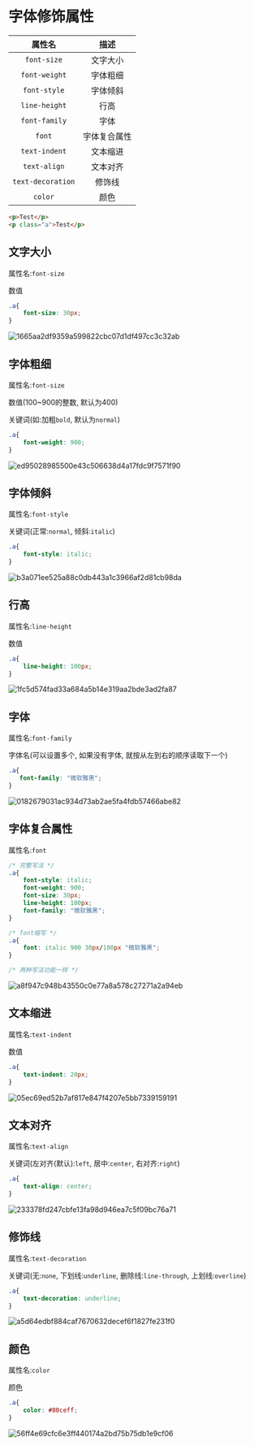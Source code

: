 # 字体修饰属性

|      属性名       |     描述     |
| :---------------: | :----------: |
|    `font-size`    |   文字大小   |
|   `font-weight`   |   字体粗细   |
|   `font-style`    |   字体倾斜   |
|   `line-height`   |     行高     |
|   `font-family`   |     字体     |
|      `font`       | 字体复合属性 |
|   `text-indent`   |   文本缩进   |
|   `text-align`    |   文本对齐   |
| `text-decoration` |    修饰线    |
|      `color`      |     颜色     |

```html
<p>Test</p>
<p class="a">Test</p>
```

## 文字大小

属性名:`font-size`

数值

```css
.a{
    font-size: 30px;
}
```

![1665aa2df9359a599822cbc07d1df497cc3c32ab](Assets/1665aa2df9359a599822cbc07d1df497cc3c32ab.png)

## 字体粗细

属性名:`font-size`

数值(100~900的整数, 默认为400)

关键词(如:加粗`bold`, 默认为`normal`)

```css
.a{
    font-weight: 900;
}
```

![ed95028985500e43c506638d4a17fdc9f7571f90](Assets/ed95028985500e43c506638d4a17fdc9f7571f90.png)

## 字体倾斜

属性名:`font-style`

关键词(正常:`normal`, 倾斜:`italic`)

```css
.a{
    font-style: italic;
}
```

![b3a071ee525a88c0db443a1c3966af2d81cb98da](Assets/b3a071ee525a88c0db443a1c3966af2d81cb98da.png)

## 行高

属性名:`line-height`

数值

```css
.a{
    line-height: 100px;
}
```

![1fc5d574fad33a684a5b14e319aa2bde3ad2fa87](Assets/1fc5d574fad33a684a5b14e319aa2bde3ad2fa87.png)

## 字体

属性名:`font-family`

字体名(可以设置多个, 如果没有字体, 就按从左到右的顺序读取下一个)

```css
.a{
   font-family: "微软雅黑";
}
```

![0182679031ac934d73ab2ae5fa4fdb57466abe82](Assets/0182679031ac934d73ab2ae5fa4fdb57466abe82.png)

## 字体复合属性

属性名:`font`

```css
/* 完整写法 */
.a{
    font-style: italic;
    font-weight: 900;
    font-size: 30px;
    line-height: 100px;
    font-family: "微软雅黑";
}

/* font缩写 */
.a{
	font: italic 900 30px/100px "微软雅黑";
}

/* 两种写法功能一样 */
```

![a8f947c948b43550c0e77a8a578c27271a2a94eb](Assets/a8f947c948b43550c0e77a8a578c27271a2a94eb.png)

## 文本缩进

属性名:`text-indent`

数值

```css
.a{
    text-indent: 20px;
}
```

![05ec69ed52b7af817e847f4207e5bb7339159191](Assets/05ec69ed52b7af817e847f4207e5bb7339159191.png)

## 文本对齐

属性名:`text-align`

关键词(左对齐(默认):`left`, 居中:`center`, 右对齐:`right`)

```css
.a{
    text-align: center;
}
```

![233378fd247cbfe13fa98d946ea7c5f09bc76a71](Assets/233378fd247cbfe13fa98d946ea7c5f09bc76a71.png)

## 修饰线

属性名:`text-decoration`

关键词(无:`none`, 下划线:`underline`, 删除线:`line-through`, 上划线:`overline`)

```css
.a{
    text-decoration: underline;
}
```

![a5d64edbf884caf7670632decef6f1827fe231f0](Assets/a5d64edbf884caf7670632decef6f1827fe231f0.png)

## 颜色

属性名:`color`

颜色

```css
.a{
    color: #80ceff;
}
```

![56ff4e69cfc6e3ff440174a2bd75b75db1e9cf06](Assets/56ff4e69cfc6e3ff440174a2bd75b75db1e9cf06.png)
